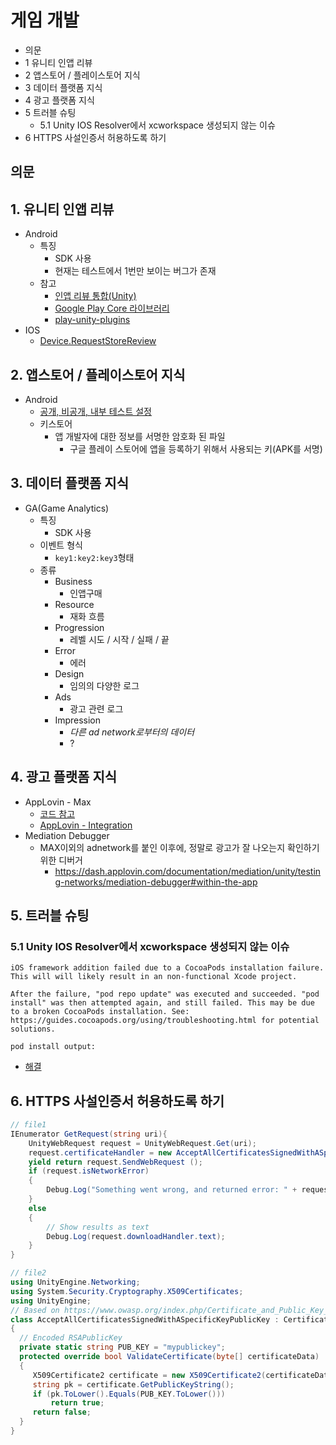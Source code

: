 # 게임 개발

- 의문
- 1 유니티 인앱 리뷰
- 2 앱스토어 / 플레이스토어 지식
- 3 데이터 플랫폼 지식
- 4 광고 플랫폼 지식
- 5 트러블 슈팅
  - 5.1 Unity IOS Resolver에서 xcworkspace 생성되지 않는 이슈
- 6 HTTPS 사설인증서 허용하도록 하기

## 의문

## 1. 유니티 인앱 리뷰

- Android
  - 특징
    - SDK 사용
    - 현재는 테스트에서 1번만 보이는 버그가 존재
  - 참고
    - [인앱 리뷰 통합(Unity)](https://developer.android.com/guide/playcore/in-app-review/unity?hl=ko)
    - [Google Play Core 라이브러리](https://developer.android.com/guide/playcore?hl=ko#unity)
    - [play-unity-plugins](https://github.com/google/play-unity-plugins/releases)
- IOS
  - [Device.RequestStoreReview](https://docs.unity3d.com/ScriptReference/iOS.Device.RequestStoreReview.html)

## 2. 앱스토어 / 플레이스토어 지식

- Android
  - [공개, 비공개, 내부 테스트 설정](https://support.google.com/googleplay/android-developer/answer/9845334?hl=ko)
  - 키스토어
    - 앱 개발자에 대한 정보를 서명한 암호화 된 파일
      - 구글 플레이 스토어에 앱을 등록하기 위해서 사용되는 키(APK를 서명)

## 3. 데이터 플랫폼 지식

- GA(Game Analytics)
  - 특징
    - SDK 사용
  - 이벤트 형식
    - `key1:key2:key3`형태
  - 종류
    - Business
      - 인앱구매
    - Resource
      - 재화 흐름
    - Progression
      - 레벨 시도 / 시작 / 실패 / 끝
    - Error
      - 에러
    - Design
      - 임의의 다양한 로그
    - Ads
      - 광고 관련 로그
    - Impression
      - *다른 ad network로부터의 데이터*
      - ?

## 4. 광고 플랫폼 지식

- AppLovin - Max
  - [코드 참고](https://github.com/AppLovin/AppLovin-MAX-Unity-Plugin/blob/master/DemoApp/Assets/Scripts/HomeScreen.cs)
  - [AppLovin - Integration](https://dash.applovin.com/documentation/mediation/unity/getting-started/integration)
- Mediation Debugger
  - MAX이외의 adnetwork를 붙인 이후에, 정말로 광고가 잘 나오는지 확인하기 위한 디버거
    - https://dash.applovin.com/documentation/mediation/unity/testing-networks/mediation-debugger#within-the-app

## 5. 트러블 슈팅

### 5.1 Unity IOS Resolver에서 xcworkspace 생성되지 않는 이슈

```
iOS framework addition failed due to a CocoaPods installation failure. This will will likely result in an non-functional Xcode project.

After the failure, "pod repo update" was executed and succeeded. "pod install" was then attempted again, and still failed. This may be due to a broken CocoaPods installation. See: https://guides.cocoapods.org/using/troubleshooting.html for potential solutions.

pod install output:
```

- [해결](https://phillip5094.github.io/ios/unity/Unity-iOS-Resolver%EC%97%90%EC%84%9C-xcworkspace-%EC%83%9D%EC%84%B1%EB%90%98%EC%A7%80-%EC%95%8A%EB%8A%94-%EC%9D%B4%EC%8A%88/)

## 6. HTTPS 사설인증서 허용하도록 하기

```cs
// file1
IEnumerator GetRequest(string uri){
    UnityWebRequest request = UnityWebRequest.Get(uri);
    request.certificateHandler = new AcceptAllCertificatesSignedWithASpecificKeyPublicKey();
    yield return request.SendWebRequest ();
    if (request.isNetworkError)
    {
        Debug.Log("Something went wrong, and returned error: " + request.error);
    }
    else
    {
        // Show results as text
        Debug.Log(request.downloadHandler.text);
    }
}

// file2
using UnityEngine.Networking;
using System.Security.Cryptography.X509Certificates;
using UnityEngine;
// Based on https://www.owasp.org/index.php/Certificate_and_Public_Key_Pinning#.Net
class AcceptAllCertificatesSignedWithASpecificKeyPublicKey : CertificateHandler
{
  // Encoded RSAPublicKey
  private static string PUB_KEY = "mypublickey";
  protected override bool ValidateCertificate(byte[] certificateData)
  {
     X509Certificate2 certificate = new X509Certificate2(certificateData);
     string pk = certificate.GetPublicKeyString();
     if (pk.ToLower().Equals(PUB_KEY.ToLower()))
         return true;
     return false;
  }
}
```
